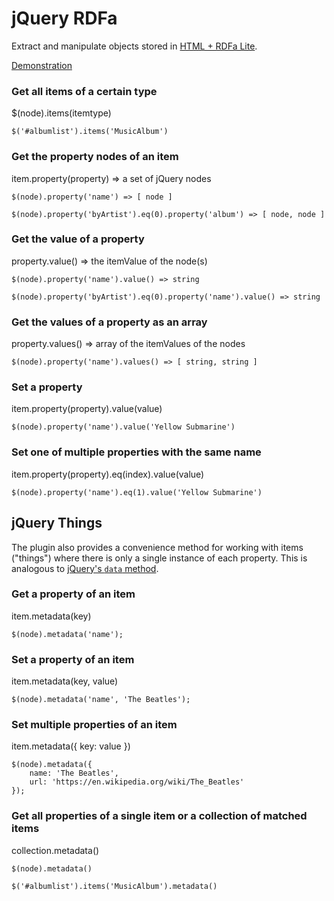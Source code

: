 # jQuery RDFa

Extract and manipulate objects stored in [HTML + RDFa Lite](https://www.w3.org/TR/rdfa-lite/).

[Demonstration](http://git.macropus.org/jquery-rdfa/demo/)

### Get all items of a certain type

$(node).items(itemtype)

    $('#albumlist').items('MusicAlbum')

### Get the property nodes of an item

item.property(property) => a set of jQuery nodes

    $(node).property('name') => [ node ]

    $(node).property('byArtist').eq(0).property('album') => [ node, node ]

### Get the value of a property

property.value() => the itemValue of the node(s)

    $(node).property('name').value() => string

    $(node).property('byArtist').eq(0).property('name').value() => string

### Get the values of a property as an array

property.values() => array of the itemValues of the nodes

    $(node).property('name').values() => [ string, string ]

### Set a property

item.property(property).value(value)

    $(node).property('name').value('Yellow Submarine')

### Set one of multiple properties with the same name

item.property(property).eq(index).value(value)

    $(node).property('name').eq(1).value('Yellow Submarine')
    
## jQuery Things

The plugin also provides a convenience method for working with items ("things") where there is only a single instance of each property. This is analogous to [jQuery's `data` method](http://api.jquery.com/data/).

### Get a property of an item

item.metadata(key)

    $(node).metadata('name');

### Set a property of an item

item.metadata(key, value)

    $(node).metadata('name', 'The Beatles');

### Set multiple properties of an item

item.metadata({ key: value })

    $(node).metadata({
        name: 'The Beatles',
        url: 'https://en.wikipedia.org/wiki/The_Beatles'
    });

### Get all properties of a single item or a collection of matched items

collection.metadata()

    $(node).metadata()
    
    $('#albumlist').items('MusicAlbum').metadata()

